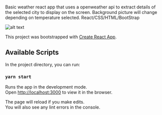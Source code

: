 ###
Basic weather react app that uses a openweather api to extract details of the selected city to display on the screen. Background picture will change depending on temperature selected. React/CSS/HTML/BootStrap

![alt text](https://i.imgur.com/esjoNxP.png)

This project was bootstrapped with [Create React App](https://github.com/facebook/create-react-app).

## Available Scripts

In the project directory, you can run:

### `yarn start`

Runs the app in the development mode.<br />
Open [http://localhost:3000](http://localhost:3000) to view it in the browser.

The page will reload if you make edits.<br />
You will also see any lint errors in the console.


